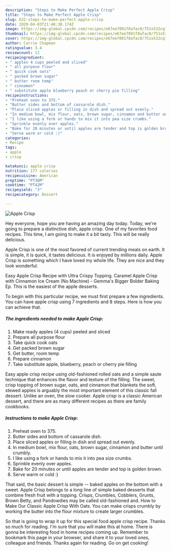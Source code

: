 ```yaml
---
description: "Steps to Make Perfect Apple Crisp"
title: "Steps to Make Perfect Apple Crisp"
slug: 632-steps-to-make-perfect-apple-crisp
date: 2020-04-03T21:48:30.174Z
image: https://img-global.cpcdn.com/recipes/e67ee7091f8afac0/751x532cq70/apple-crisp-recipe-main-photo.jpg
thumbnail: https://img-global.cpcdn.com/recipes/e67ee7091f8afac0/751x532cq70/apple-crisp-recipe-main-photo.jpg
cover: https://img-global.cpcdn.com/recipes/e67ee7091f8afac0/751x532cq70/apple-crisp-recipe-main-photo.jpg
author: Carrie Chapman
ratingvalue: 3.4
reviewcount: 12
recipeingredient:
- " apples 4 cups peeled and sliced"
- " all purpose flour"
- " quick cook oats"
- " packed brown sugar"
- " butter room temp"
- " cinnamon"
- " substitute apple blueberry peach or cherry pie filling"
recipeinstructions:
- "Preheat oven to 375."
- "Butter sides and bottom of cassarole dish."
- "Place sliced apples or filling in dish and spread out evenly."
- "In medium bowl, mix flour, oats, brown sugar, cinnamon and butter until crumbly."
- "I like using a fork or hands to mix it into pea size crumbs."
- "Sprinkle evenly over apples."
- "Bake for 20 minutes or until apples are tender and top is golden brown."
- "Serve warm or cold :)"
categories:
- Recipe
tags:
- apple
- crisp

katakunci: apple crisp 
nutrition: 177 calories
recipecuisine: American
preptime: "PT36M"
cooktime: "PT42M"
recipeyield: "3"
recipecategory: Dessert

---
```



![Apple Crisp](https://img-global.cpcdn.com/recipes/e67ee7091f8afac0/751x532cq70/apple-crisp-recipe-main-photo.jpg)

Hey everyone, hope you are having an amazing day today. Today, we're going to prepare a distinctive dish, apple crisp. One of my favorites food recipes. This time, I am going to make it a bit tasty. This will be really delicious.

Apple Crisp is one of the most favored of current trending meals on earth. It is simple, it is quick, it tastes delicious. It is enjoyed by millions daily. Apple Crisp is something which I have loved my whole life. They are nice and they look wonderful.

Easy Apple Crisp Recipe with Ultra Crispy Topping. Caramel Apple Crisp with Cinnamon Ice Cream (No Machine) - Gemma&#39;s Bigger Bolder Baking Ep. This is the easiest of the apple desserts.


To begin with this particular recipe, we must first prepare a few ingredients. You can have apple crisp using 7 ingredients and 8 steps. Here is how you can achieve that.

##### The ingredients needed to make Apple Crisp:

1. Make ready  apples (4 cups) peeled and sliced
1. Prepare  all purpose flour
1. Take  quick cook oats
1. Get  packed brown sugar
1. Get  butter, room temp
1. Prepare  cinnamon
1. Take  substitute apple, blueberry, peach or cherry pie filling


Easy apple crisp recipe using old-fashioned rolled oats and a simple saute technique that enhances the flavor and texture of the filling. The sweet, crisp topping of brown sugar, oats, and cinnamon that blankets the soft, stewed apples is arguably the most important element of this classic fall dessert. Unlike an oven, the slow cooker. Apple crisp is a classic American dessert, and there are as many different recipes as there are family cookbooks. 

##### Instructions to make Apple Crisp:

1. Preheat oven to 375.
1. Butter sides and bottom of cassarole dish.
1. Place sliced apples or filling in dish and spread out evenly.
1. In medium bowl, mix flour, oats, brown sugar, cinnamon and butter until crumbly.
1. I like using a fork or hands to mix it into pea size crumbs.
1. Sprinkle evenly over apples.
1. Bake for 20 minutes or until apples are tender and top is golden brown.
1. Serve warm or cold :)


That said, the basic dessert is simple -- baked apples on the bottom with a sweet. Apple Crisp belongs to a long line of simple baked desserts that combine fresh fruit with a topping. Crisps, Crumbles, Cobblers, Grunts, Brown Betty, and Pandowdies may be called old-fashioned and. How to Make Our Classic Apple Crisp With Oats. You can make crisps crumbly by working the butter into the flour mixture to create larger crumbles. 

So that is going to wrap it up for this special food apple crisp recipe. Thanks so much for reading. I'm sure that you will make this at home. There is gonna be interesting food in home recipes coming up. Remember to bookmark this page in your browser, and share it to your loved ones, colleague and friends. Thanks again for reading. Go on get cooking!
